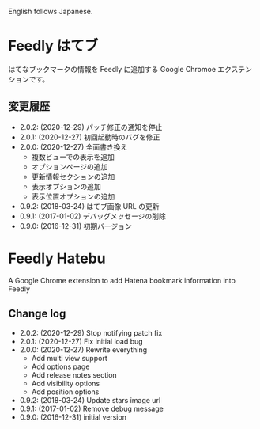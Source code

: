 English follows Japanese.

# Feedly はてブ

はてなブックマークの情報を Feedly に追加する Google Chromoe エクステンションです。

## 変更履歴

- 2.0.2: (2020-12-29) パッチ修正の通知を停止
- 2.0.1: (2020-12-27) 初回起動時のバグを修正
- 2.0.0: (2020-12-27) 全面書き換え
    - 複数ビューでの表示を追加
    - オプションページの追加
    - 更新情報セクションの追加
    - 表示オプションの追加
    - 表示位置オプションの追加
- 0.9.2: (2018-03-24) はてブ画像 URL の更新
- 0.9.1: (2017-01-02) デバッグメッセージの削除
- 0.9.0: (2016-12-31) 初期バージョン


# Feedly Hatebu
A Google Chrome extension to add Hatena bookmark information into Feedly

## Change log

- 2.0.2: (2020-12-29) Stop notifying patch fix
- 2.0.1: (2020-12-27) Fix initial load bug
- 2.0.0: (2020-12-27) Rewrite everything
    - Add multi view support
    - Add options page
    - Add release notes section
    - Add visibility options
    - Add position options
- 0.9.2: (2018-03-24) Update stars image url
- 0.9.1: (2017-01-02) Remove debug message
- 0.9.0: (2016-12-31) initial version
